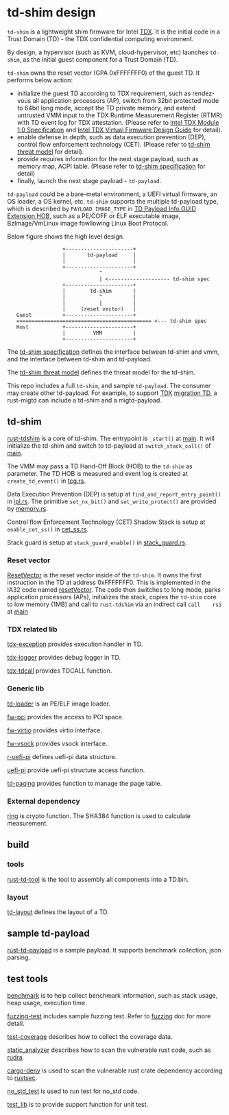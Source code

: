 # td-shim design

`td-shim` is a lightweight shim firmware for Intel [TDX](https://www.intel.com/content/www/us/en/developer/articles/technical/intel-trust-domain-extensions.html). It is the initial code in a Trust Domain (TD) - the TDX confidential computing environment.

By design, a hypervisor (such as KVM, cloud-hypervisor, etc) launches `td-shim`, as the initial guest component for a Trust Domain (TD).

`td-shim` owns the reset vector (GPA 0xFFFFFFF0) of the guest TD. It performs below action:
 * initialize the guest TD according to TDX requirement, such as rendez-vous all application processors (AP), switch from 32bit protected mode to 64bit long mode, accept the TD private memory, and extend untrusted VMM input to the TDX Runtime Measurement Register (RTMR) with TD event log for TDX attestation. (Please refer to [Intel TDX Module 1.0 Specification](https://www.intel.com/content/dam/develop/external/us/en/documents/tdx-module-1.0-public-spec-v0.931.pdf) and [Intel TDX Virtual Firmware Design Guide](https://www.intel.com/content/dam/develop/external/us/en/documents/tdx-virtual-firmware-design-guide-rev-1.01.pdf) for detail).
 * enable defense in depth, such as data execution prevention (DEP), control flow enforcement technology (CET). (Please refer to [td-shim threat model](threat_model.md) for detail).
 * provide requires information for the next stage payload, such as memory map, ACPI table. (Please refer to [td-shim specification](tdshim_spec.md) for detail)
 * finally, launch the next stage payload - `td-payload`.

`td-payload` could be a bare-metal environment, a UEFI virtual firmware, an OS loader, a OS kernel, etc. `td-shim` supports the multiple td-payload type, which is described by `PAYLOAD_IMAGE_TYPE` in [TD Payload Info GUID Extension HOB](tdshim_spec.md#td-payload-info-guid-extension-hob), such as a PE/COFF or ELF executable image, BzImage/VmLinux image fowllowing Linux Boot Protocol.

Below figure shows the high level design.

   ```
                     +----------------------+
                     |       td-payload     |
                     |                      |
                     +----------------------+
                                 ^
                                 | <-------------------- td-shim spec
                     +----------------------+
                     |        td-shim       |
                     |           ^          |
                     |           |          |
                     |     (reset vector)   |
      Guest          +----------------------+
      ============================================ <--- td-shim spec
      Host           +----------------------+
                     |         VMM          |
                     +----------------------+

   ```

The [td-shim specification](tdshim_spec.md) defines the interface between td-shim and vmm, and the interface between td-shim and td-payload.

The [td-shim threat model](threat_model.md) defines the threat model for the td-shim.

This repo includes a full `td-shim`, and sample `td-payload`. The consumer may create other td-payload. For example, to support [TDX](https://www.intel.com/content/www/us/en/developer/articles/technical/intel-trust-domain-extensions.html) [migration TD](https://www.intel.com/content/dam/develop/external/us/en/documents/tdx-migration-td-design-guide-348987-001.pdf), a rust-migtd can include a td-shim and a migtd-payload.

## td-shim

[rust-tdshim](../td-shim) is a core of td-shim. The entrypoint is `_start()` at [main](../td-shim/src/bin/td-shim/main.rs). It will initialize the td-shim and switch to td-payload at `switch_stack_call()` of [main](../td-shim/src/bin/td-shim/main.rs).

The VMM may pass a TD Hand-Off Block (HOB) to the `td-shim` as parameter. The TD HOB is measured and event log is created at `create_td_event()` in [tcg.rs](../td-shim/src/tcg.rs).

Data Execution Prevention (DEP) is setup at `find_and_report_entry_point()` in [ipl.rs](../td-shim/src/ipl.rs). The primitive `set_nx_bit()` and `set_write_protect()` are provided by [memory.rs](../td-shim/src/memory.rs).

Control flow Enforcement Technology (CET) Shadow Stack is setup at `enable_cet_ss()` in [cet_ss.rs](../td-shim/src/bin/td-shim/cet_ss.rs).

Stack guard is setup at `stack_guard_enable()` in [stack_guard.rs](../td-shim/src/stack_guard.rs).

### Reset vector

[ResetVector](../td-shim/ResetVector) is the reset vector inside of the `td-shim`. It owns the first instruction in the TD at address 0xFFFFFFF0. This is implemented in the IA32 code named [resetVector](../td-shim/ResetVector/Ia32/ResetVectorVtf0.asm). The code then switches to long mode, parks application processors (APs), initializes the stack, copies the `td-shim` core to low memory (1MB) and call to `rust-tdshim` via an indirect call `call    rsi` at [main](../td-shim/ResetVector/Main.asm)

### TDX related lib

[tdx-exception](../td-exception) provides execution handler in TD.

[tdx-logger](../td-logger) provides debug logger in TD.

[tdx-tdcall](../td-logger) provides TDCALL function.

### Generic lib

[td-loader](../td-loader) is an PE/ELF image loader.

[fw-pci](../fw-pci) provides the access to PCI space.

[fw-virtio](../fw-virtio) provides virtio interface.

[fw-vsock](../fw-vsock) provides vsock interface.

[r-uefi-pi](../r-uefi-pi) defines uefi-pi data structure.

[uefi-pi](../uefi-pi) provide uefi-pi structure access function.

[td-paging](../td-paging) provides function to manage the page table.

### External dependency

[ring](https://github.com/jyao1/ring/tree/uefi_support) is crypto function. The SHA384 function is used to calculate measurement.

## build

### tools

[rust-td-tool](../td-shim-ld) is the tool to assembly all components into a TD.bin.

### layout

[td-layout](../td-layout) defines the layout of a TD.

## sample td-payload

[rust-td-payload](../td-payload) is a sample payload. It supports benchmark collection, json parsing.

## test tools

[benchmark](../devtools/td-benchmark) is to help collect benchmark information, such as stack usage, heap usage, execution time.

[fuzzing-test](../fuzzing) includes sample fuzzing test. Refer to [fuzzing](doc/fuzzing.md) doc for more detail.

[test-coverage](doc/unit_test_coverage.md) describes how to collect the coverage data.

[static_analyzer](doc/static_analyzer.md) describes how to scan the vulnerable rust code, such as [rudra](https://github.com/sslab-gatech/Rudra).

[cargo-deny](../.github/workflows/deny.yml) is used to scan the vulnerable rust crate dependency according to [rustsec](https://rustsec.org/).

[no_std_test](../no_std_test) is used to run test for no_std code.

[test_lib](../test_lib) is to provide support function for unit test.

